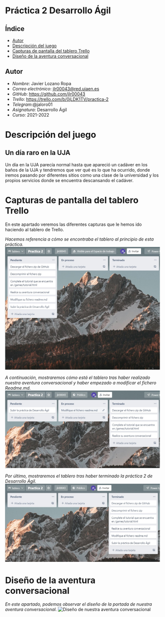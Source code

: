 # Práctica 2 Desarrollo Ágil

## Índice

* [Autor](#autor)
* [Descripción del juego](#descripción-del-juego)
* [Capturas de pantalla del tablero Trello](#capturas-de-pantalla-del-tablero-trello)
* [Diseño de la aventura conversacional](#diseño-de-la-aventura-conversacional)

## Autor

* *Nombre*: Javier Lozano Ropa
* *Correo electrónico*: jlr00043@red.ujaen.es
* *GitHub*: https://github.com/jlr00043
* *Trello*: https://trello.com/b/0jLDK1TV/practica-2
* *Telegram*:@jaloro01
* *Asignatura:* Desarrollo Ágil
* *Curso:* 2021-2022



# Descripción del juego
## Un día raro en la UJA

Un día en la UJA parecía normal hasta que apareció un cadáver en los baños de la UJA y tendremos que ver qué es lo que ha ocurrido,
donde iremos pasando por diferentes sitios como una clase de la universidad y los propios servicios donde se encuentra descansando el 
cadáver.


# Capturas de pantalla del tablero Trello
En este apartado veremos las diferentes capturas que le hemos ido haciendo al tablero de Trello.

*Hacemos referencia a cómo se encontraba el tablero al principio de esta práctica.*
![Imagen del tablero al comenzar](Capturas/inicioTablero.jpg)

*A continuación, mostraremos cómo está el tablero tras haber realizado nuestra aventura conversacional y haber empezado a modificar el fichero Readme.md.*
![Imagen del tablero a la mitad](Capturas/mitadTablero.jpg)

*Por último, mostraremos el tablero tras haber terminado la práctica 2 de Desarrollo Ágil.*
![Imagen del tablero a la mitad](Capturas/finalTablero.jpg)


# Diseño de la aventura conversacional

*En este apartado, podemos observar el diseño de la portada de nuestra aventura conversacional.*
![Diseño de nuestra aventura conversacional](Capturas/diseño.jpg)
